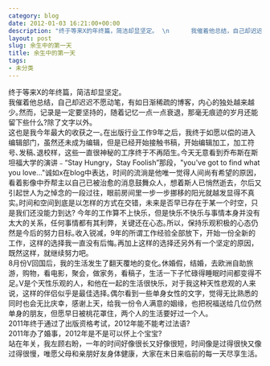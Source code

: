 ```yaml
---
category: blog
date: 2012-01-03 16:21:00+00:00
description: "终于等来X的年终篇，简洁却显坚定｡  \n      我催着他总结，自己却迟迟不愿"
layout: post
slug: 余生中的第一天
title: 余生中的第一天
tags:
- 未分类
---
```


终于等来X的年终篇，简洁却显坚定｡  
      我催着他总结，自己却迟迟不愿动笔，有如日渐稀疏的博客，内心的独处越来越少｡然而，记录是一定要坚持的，随着记忆一点一点衰退，那毫无痕迹的岁月还能留下些什么?除了文字以外｡  
      这也是我今年最大的收获之一｡在出版行业工作9年之后，我终于如愿以偿的进入编辑部门，虽然还未成为编辑，但是已经开始接触书稿，开始编辑加工，加工符号､发稿､退校样，这些一直很神秘的工序终于不再陌生｡今天无意看到乔布斯在斯坦福大学的演讲﹣“Stay Hungry，Stay Foolish”那段，"you've got to find what you love…"诚如x在blog中表达，时间的流淌是他唯一觉得人间尚有希望的原因，看着影像中乔帮主以自己已被治愈的消息鼓舞众人，想着斯人已悄然逝去，尔后又引起世人为之悼念的一段过往，眼前房间里一步一步挪移的阳光就越发显得不真实｡时间和空间到底是以怎样的方式在交错，未来是否早已存在于某一个时空，只是我们还没能力到达?	今年的工作算不上快乐，但是快乐不快乐与事情本身并没有太大的关系，任何事情都有其利弊，关键还在心态｡所以，保持乐观积极的心态仍然是今后的努力目标｡收入锐减，9年的所谓工作经验全部放下，开始一份全新的工作，这样的选择我一直没有后悔｡再加上这样的选择还另外有一个坚定的原因，既然这样，就继续努力吧｡  
       8月份V回国后，我的生活发生了翻天覆地的变化｡休婚假，结婚，去欧洲自助旅游，购物，看电影，聚会，做家务，看稿子，生活一下子忙碌得睡眠时间都变得不足｡V是个天性乐观的人，和他在一起的生活很快乐，对于我这种天性悲观的人来说，这样的伴侣似乎是最佳选择｡偶尔看到一些单身女性的文字，觉得无比熟悉的同时也会无比庆幸，感谢上天，给我一份令人满意的姻缘，也把祝福送给几位仍然单身的朋友，但愿早日被桃花罩住，两个人的生活要好过一个人｡  
      2011年终于通过了出版资格考试，2012年能不能考过法语?  
      2011年办了婚事，2012年是不是可以怀上个宝宝?  
      站在年关，我左顾右盼，一年的时间好像很长又好像很短，时间像是过得很快又像过得很慢，唯愿父母和亲朋好友身体健康，大家在末日来临前的每一天尽享生活｡

